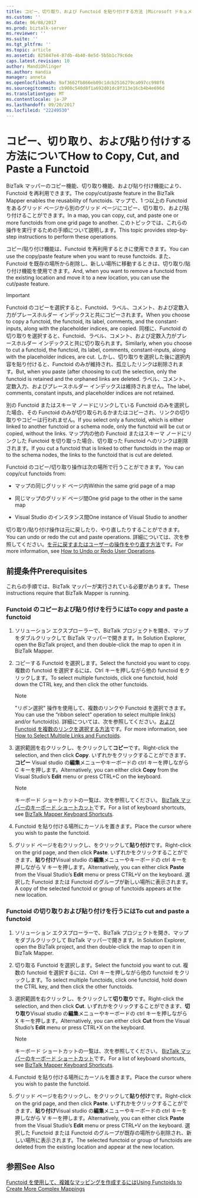 ```yaml
---
title: コピー、切り取り、および Functoid を貼り付けする方法 |Microsoft ドキュメント
ms.custom: ''
ms.date: 06/08/2017
ms.prod: biztalk-server
ms.reviewer: ''
ms.suite: ''
ms.tgt_pltfrm: ''
ms.topic: article
ms.assetid: 825847e4-87db-4b40-8e5d-5b5b1c79c6de
caps.latest.revision: 10
author: MandiOhlinger
ms.author: mandia
manager: anneta
ms.openlocfilehash: 9af3662fb866eb09c1dcb2516279ca097cc998f6
ms.sourcegitcommit: cb908c540d8f1a692d01dc8f313e16cb4b4e696d
ms.translationtype: MT
ms.contentlocale: ja-JP
ms.lasthandoff: 09/20/2017
ms.locfileid: "22249530"
---
```

# <a name="how-to-copy-cut-and-paste-a-functoid"></a><span data-ttu-id="6b976-102">コピー、切り取り、および貼り付けする方法について</span><span class="sxs-lookup"><span data-stu-id="6b976-102">How to Copy, Cut, and Paste a Functoid</span></span>
<span data-ttu-id="6b976-103">BizTalk マッパーのコピー機能、切り取り機能、および貼り付け機能により、Functoid を再利用できます。</span><span class="sxs-lookup"><span data-stu-id="6b976-103">The copy/cut/paste feature in the BizTalk Mapper enables the reusability of functoids.</span></span> <span data-ttu-id="6b976-104">マップで、1 つ以上の Functoid をあるグリッド ページから別のグリッド ページにコピー、切り取り、および貼り付けることができます。</span><span class="sxs-lookup"><span data-stu-id="6b976-104">In a map, you can copy, cut, and paste one or more functoids from one grid page to another.</span></span> <span data-ttu-id="6b976-105">このトピックでは、これらの操作を実行するための手順について説明します。</span><span class="sxs-lookup"><span data-stu-id="6b976-105">This topic provides step-by-step instructions to perform these operations.</span></span>  
  
 <span data-ttu-id="6b976-106">コピー/貼り付け機能は、Functoid を再利用するときに使用できます。</span><span class="sxs-lookup"><span data-stu-id="6b976-106">You can use the copy/paste feature when you want to reuse functoids.</span></span> <span data-ttu-id="6b976-107">また、Functoid を既存の場所から削除し、新しい場所に移動するときは、切り取り/貼り付け機能を使用できます。</span><span class="sxs-lookup"><span data-stu-id="6b976-107">And, when you want to remove a functoid from the existing location and move it to a new location, you can use the cut/paste feature.</span></span>  
  
> [!IMPORTANT]
>  <span data-ttu-id="6b976-108">Functoid のコピーを選択すると、Functoid、ラベル、コメント、および定数入力がプレースホルダー インデックスと共にコピーされます。</span><span class="sxs-lookup"><span data-stu-id="6b976-108">When you choose to copy a functoid, the functoid, its label, comments, and the constant-inputs, along with the placeholder indices, are copied.</span></span> <span data-ttu-id="6b976-109">同様に、Functoid の切り取りを選択すると、Functoid、ラベル、コメント、および定数入力がプレースホルダー インデックスと共に切り取られます。</span><span class="sxs-lookup"><span data-stu-id="6b976-109">Similarly, when you choose to cut a functoid, the functoid, its label, comments, constant-inputs, along with the placeholder indices, are cut.</span></span> <span data-ttu-id="6b976-110">しかし、切り取りを選択した後に選択内容を貼り付けると、Functoid のみが維持され、孤立したリンクは削除されます。</span><span class="sxs-lookup"><span data-stu-id="6b976-110">But, when you paste (after choosing to cut) the selection, only the functoid is retained and the orphaned links are deleted.</span></span> <span data-ttu-id="6b976-111">ラベル、コメント、定数入力、およびプレースホルダー インデックスは維持されません。</span><span class="sxs-lookup"><span data-stu-id="6b976-111">The label, comments, constant inputs, and placeholder indices are not retained.</span></span>  
  
 <span data-ttu-id="6b976-112">別の Functoid またはスキーマ ノードにリンクしている Functoid のみを選択した場合、その Functoid のみが切り取られるかまたはコピーされ、リンクの切り取りやコピーは行われません。</span><span class="sxs-lookup"><span data-stu-id="6b976-112">If you select only a functoid, which is either linked to another functoid or a schema node, only the functoid will be cut or copied, without the links.</span></span> <span data-ttu-id="6b976-113">マップ内の他の Functoid またはスキーマ ノードにリンクした Functoid を切り取った場合、切り取った Functoid へのリンクは削除されます。</span><span class="sxs-lookup"><span data-stu-id="6b976-113">If you cut a functoid that is linked to other functoids in the map or to the schema nodes, the links to the functoid that is cut are deleted.</span></span>  
  
 <span data-ttu-id="6b976-114">Functoid のコピー/切り取り操作は次の場所で行うことができます。</span><span class="sxs-lookup"><span data-stu-id="6b976-114">You can copy/cut functoids from:</span></span>  
  
-   <span data-ttu-id="6b976-115">マップの同じグリッド ページ内</span><span class="sxs-lookup"><span data-stu-id="6b976-115">Within the same grid page of a map</span></span>  
  
-   <span data-ttu-id="6b976-116">同じマップのグリッド ページ間</span><span class="sxs-lookup"><span data-stu-id="6b976-116">One grid page to the other in the same map</span></span>  
  
-   <span data-ttu-id="6b976-117">Visual Studio のインスタンス間</span><span class="sxs-lookup"><span data-stu-id="6b976-117">One instance of Visual Studio to another</span></span>  
  
 <span data-ttu-id="6b976-118">切り取り/貼り付け操作は元に戻したり、やり直したりすることができます。</span><span class="sxs-lookup"><span data-stu-id="6b976-118">You can undo or redo the cut and paste operations.</span></span> <span data-ttu-id="6b976-119">詳細については、次を参照してください。[を元に戻すまたはユーザーの操作をやり直す方法](../core/how-to-undo-or-redo-user-operations.md)です。</span><span class="sxs-lookup"><span data-stu-id="6b976-119">For more information, see [How to Undo or Redo User Operations](../core/how-to-undo-or-redo-user-operations.md).</span></span>  
  
## <a name="prerequisites"></a><span data-ttu-id="6b976-120">前提条件</span><span class="sxs-lookup"><span data-stu-id="6b976-120">Prerequisites</span></span>  
 <span data-ttu-id="6b976-121">これらの手順では、BizTalk マッパーが実行されている必要があります。</span><span class="sxs-lookup"><span data-stu-id="6b976-121">These instructions require that BizTalk Mapper is running.</span></span>  
  
### <a name="to-copy-and-paste-a-functoid"></a><span data-ttu-id="6b976-122">Functoid のコピーおよび貼り付けを行うには</span><span class="sxs-lookup"><span data-stu-id="6b976-122">To copy and paste a functoid</span></span>  
  
1.  <span data-ttu-id="6b976-123">ソリューション エクスプローラーで、BizTalk プロジェクトを開き、マップをダブルクリックして BizTalk マッパーで開きます。</span><span class="sxs-lookup"><span data-stu-id="6b976-123">In Solution Explorer, open the BizTalk project, and then double-click the map to open it in BizTalk Mapper.</span></span>  
  
2.  <span data-ttu-id="6b976-124">コピーする Functoid を選択します。</span><span class="sxs-lookup"><span data-stu-id="6b976-124">Select the functoid you want to copy.</span></span> <span data-ttu-id="6b976-125">複数の functoid を選択するには、Ctrl キーを押しながら他の functoid をクリックします。</span><span class="sxs-lookup"><span data-stu-id="6b976-125">To select multiple functoids, click one functoid, hold down the CTRL key, and then click the other functoids.</span></span>  
  
    > [!NOTE]
    >  <span data-ttu-id="6b976-126">"リボン選択" 操作を使用して、複数のリンクや Functoid を選択できます。</span><span class="sxs-lookup"><span data-stu-id="6b976-126">You can use the “ribbon select” operation to select multiple link(s) and/or functoid(s).</span></span> <span data-ttu-id="6b976-127">詳細については、次を参照してください。[および Functoid を複数のリンクを選択する方法](../core/how-to-select-multiple-links-and-functoids.md)です。</span><span class="sxs-lookup"><span data-stu-id="6b976-127">For more information, see [How to Select Multiple Links and Functoids](../core/how-to-select-multiple-links-and-functoids.md).</span></span>  
  
3.  <span data-ttu-id="6b976-128">選択範囲を右クリックし、をクリックして**コピー**です。</span><span class="sxs-lookup"><span data-stu-id="6b976-128">Right-click the selection, and then click **Copy**.</span></span> <span data-ttu-id="6b976-129">いずれかをクリックすることができます、**コピー** Visual studio の**編集**メニューやキーボードの ctrl キーを押しながら C キーを押します。</span><span class="sxs-lookup"><span data-stu-id="6b976-129">Alternatively, you can either click **Copy** from the Visual Studio’s **Edit** menu or press CTRL+C on the keyboard.</span></span>  
  
    > [!NOTE]
    >  <span data-ttu-id="6b976-130">キーボード ショートカットの一覧は、次を参照してください。 [BizTalk マッパーのキーボード ショートカット](../core/biztalk-mapper-keyboard-shortcuts.md)です。</span><span class="sxs-lookup"><span data-stu-id="6b976-130">For a list of keyboard shortcuts, see [BizTalk Mapper Keyboard Shortcuts](../core/biztalk-mapper-keyboard-shortcuts.md).</span></span>  
  
4.  <span data-ttu-id="6b976-131">Functoid を貼り付ける場所にカーソルを置きます。</span><span class="sxs-lookup"><span data-stu-id="6b976-131">Place the cursor where you wish to paste the functoid.</span></span>  
  
5.  <span data-ttu-id="6b976-132">グリッド ページを右クリックし、をクリックして**貼り付け**です。</span><span class="sxs-lookup"><span data-stu-id="6b976-132">Right-click on the grid page, and then click **Paste**.</span></span> <span data-ttu-id="6b976-133">いずれかをクリックすることができます、**貼り付け**Visual studio の**編集**メニューやキーボードの ctrl キーを押しながら V キーを押します。</span><span class="sxs-lookup"><span data-stu-id="6b976-133">Alternatively, you can either click **Paste** from the Visual Studio’s **Edit** menu or press CTRL+V on the keyboard.</span></span> <span data-ttu-id="6b976-134">選択した Functoid または Functoid のグループが新しい場所に表示されます。</span><span class="sxs-lookup"><span data-stu-id="6b976-134">A copy of the selected functoid or group of functoids appears at the new location.</span></span>  
  
### <a name="to-cut-and-paste-a-functoid"></a><span data-ttu-id="6b976-135">Functoid の切り取りおよび貼り付けを行うには</span><span class="sxs-lookup"><span data-stu-id="6b976-135">To cut and paste a functoid</span></span>  
  
1.  <span data-ttu-id="6b976-136">ソリューション エクスプローラーで、BizTalk プロジェクトを開き、マップをダブルクリックして BizTalk マッパーで開きます。</span><span class="sxs-lookup"><span data-stu-id="6b976-136">In Solution Explorer, open the BizTalk project, and then double-click the map to open it in BizTalk Mapper.</span></span>  
  
2.  <span data-ttu-id="6b976-137">切り取る Functoid を選択します。</span><span class="sxs-lookup"><span data-stu-id="6b976-137">Select the functoid you want to cut.</span></span> <span data-ttu-id="6b976-138">複数の functoid を選択するには、Ctrl キーを押しながら他の functoid をクリックします。</span><span class="sxs-lookup"><span data-stu-id="6b976-138">To select multiple functoids, click one functoid, hold down the CTRL key, and then click the other functoids.</span></span>  
  
3.  <span data-ttu-id="6b976-139">選択範囲を右クリックし、をクリックして**切り取り**です。</span><span class="sxs-lookup"><span data-stu-id="6b976-139">Right-click the selection, and then click **Cut**.</span></span> <span data-ttu-id="6b976-140">いずれかをクリックすることができます、**切り取り**Visual studio の**編集**メニューやキーボードの ctrl キーを押しながら X キーを押します。</span><span class="sxs-lookup"><span data-stu-id="6b976-140">Alternatively, you can either click **Cut** from the Visual Studio’s **Edit** menu or press CTRL+X on the keyboard.</span></span>  
  
    > [!NOTE]
    >  <span data-ttu-id="6b976-141">キーボード ショートカットの一覧は、次を参照してください。 [BizTalk マッパーのキーボード ショートカット](../core/biztalk-mapper-keyboard-shortcuts.md)です。</span><span class="sxs-lookup"><span data-stu-id="6b976-141">For a list of keyboard shortcuts, see [BizTalk Mapper Keyboard Shortcuts](../core/biztalk-mapper-keyboard-shortcuts.md).</span></span>  
  
4.  <span data-ttu-id="6b976-142">Functoid を貼り付ける場所にカーソルを置きます。</span><span class="sxs-lookup"><span data-stu-id="6b976-142">Place the cursor where you wish to paste the functoid.</span></span>  
  
5.  <span data-ttu-id="6b976-143">グリッド ページを右クリックし、をクリックして**貼り付け**です。</span><span class="sxs-lookup"><span data-stu-id="6b976-143">Right-click on the grid page, and then click **Paste**.</span></span> <span data-ttu-id="6b976-144">いずれかをクリックすることができます、**貼り付け**Visual studio の**編集**メニューやキーボードの ctrl キーを押しながら V キーを押します。</span><span class="sxs-lookup"><span data-stu-id="6b976-144">Alternatively, you can either click **Paste** from the Visual Studio’s **Edit** menu or press CTRL+V on the keyboard.</span></span> <span data-ttu-id="6b976-145">選択した Functoid または Functoid のグループが既存の場所から削除され、新しい場所に表示されます。</span><span class="sxs-lookup"><span data-stu-id="6b976-145">The selected functoid or group of functoids are deleted from the existing location and appear at the new location.</span></span>  
  
## <a name="see-also"></a><span data-ttu-id="6b976-146">参照</span><span class="sxs-lookup"><span data-stu-id="6b976-146">See Also</span></span>  
 [<span data-ttu-id="6b976-147">Functoid を使用して、複雑なマッピングを作成するには</span><span class="sxs-lookup"><span data-stu-id="6b976-147">Using Functoids to Create More Complex Mappings</span></span>](../core/using-functoids-to-create-more-complex-mappings.md)